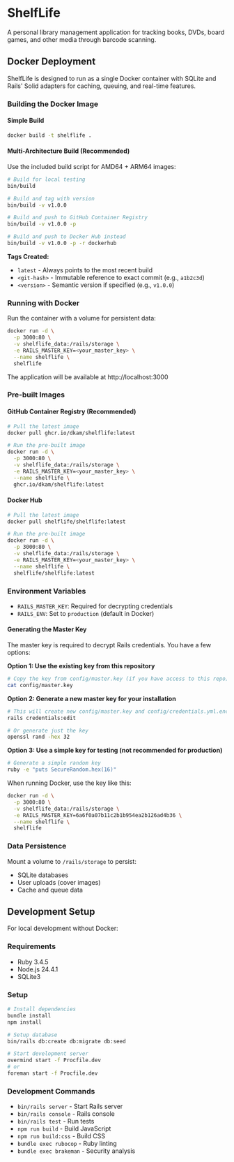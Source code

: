 # ShelfLife

A personal library management application for tracking books, DVDs, board games, and other media through barcode scanning.

## Docker Deployment

ShelfLife is designed to run as a single Docker container with SQLite and Rails' Solid adapters for caching, queuing, and real-time features.

### Building the Docker Image

#### Simple Build
```bash
docker build -t shelflife .
```

#### Multi-Architecture Build (Recommended)
Use the included build script for AMD64 + ARM64 images:

```bash
# Build for local testing
bin/build

# Build and tag with version
bin/build -v v1.0.0

# Build and push to GitHub Container Registry
bin/build -v v1.0.0 -p

# Build and push to Docker Hub instead
bin/build -v v1.0.0 -p -r dockerhub
```

**Tags Created:**
- `latest` - Always points to the most recent build
- `<git-hash>` - Immutable reference to exact commit (e.g., `a1b2c3d`)
- `<version>` - Semantic version if specified (e.g., `v1.0.0`)

### Running with Docker

Run the container with a volume for persistent data:

```bash
docker run -d \
  -p 3000:80 \
  -v shelflife_data:/rails/storage \
  -e RAILS_MASTER_KEY=<your_master_key> \
  --name shelflife \
  shelflife
```

The application will be available at http://localhost:3000

### Pre-built Images

#### GitHub Container Registry (Recommended)
```bash
# Pull the latest image
docker pull ghcr.io/dkam/shelflife:latest

# Run the pre-built image
docker run -d \
  -p 3000:80 \
  -v shelflife_data:/rails/storage \
  -e RAILS_MASTER_KEY=<your_master_key> \
  --name shelflife \
  ghcr.io/dkam/shelflife:latest
```

#### Docker Hub
```bash
# Pull the latest image
docker pull shelflife/shelflife:latest

# Run the pre-built image
docker run -d \
  -p 3000:80 \
  -v shelflife_data:/rails/storage \
  -e RAILS_MASTER_KEY=<your_master_key> \
  --name shelflife \
  shelflife/shelflife:latest
```

### Environment Variables

- `RAILS_MASTER_KEY`: Required for decrypting credentials
- `RAILS_ENV`: Set to `production` (default in Docker)

#### Generating the Master Key

The master key is required to decrypt Rails credentials. You have a few options:

**Option 1: Use the existing key from this repository**
```bash
# Copy the key from config/master.key (if you have access to this repo)
cat config/master.key
```

**Option 2: Generate a new master key for your installation**
```bash
# This will create new config/master.key and config/credentials.yml.enc files
rails credentials:edit

# Or generate just the key
openssl rand -hex 32
```

**Option 3: Use a simple key for testing (not recommended for production)**
```bash
# Generate a simple random key
ruby -e "puts SecureRandom.hex(16)"
```

When running Docker, use the key like this:
```bash
docker run -d \
  -p 3000:80 \
  -v shelflife_data:/rails/storage \
  -e RAILS_MASTER_KEY=6a6f0a07b11c2b1b954ea2b126ad4b36 \
  --name shelflife \
  shelflife
```

### Data Persistence

Mount a volume to `/rails/storage` to persist:
- SQLite databases
- User uploads (cover images)
- Cache and queue data

## Development Setup

For local development without Docker:

### Requirements

* Ruby 3.4.5
* Node.js 24.4.1
* SQLite3

### Setup

```bash
# Install dependencies
bundle install
npm install

# Setup database
bin/rails db:create db:migrate db:seed

# Start development server
overmind start -f Procfile.dev
# or
foreman start -f Procfile.dev
```

### Development Commands

- `bin/rails server` - Start Rails server
- `bin/rails console` - Rails console
- `bin/rails test` - Run tests
- `npm run build` - Build JavaScript
- `npm run build:css` - Build CSS
- `bundle exec rubocop` - Ruby linting
- `bundle exec brakeman` - Security analysis
